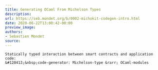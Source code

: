 ```yaml
---
title: Generating OCaml From Michelson Types
description:
url: https://seb.mondet.org/b/0002-michokit-codegen-intro.html
date: 2020-06-22T13:00:42-00:00
preview_image:
authors:
- Sebastien Mondet
source:
---
```



    Statically typed interaction between smart contracts and application
    code:
    &#128413;&nbsp;code-generator: Michelson-type &rarr; OCaml-modules
   

